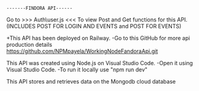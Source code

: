     -------FINDORA API------
Go to >>> Auth\user.js <<< To view Post and Get functions for this API.
(INCLUDES POST FOR LOGIN AND EVENTS and POST FOR EVENTS)

+This API has been deployed on Railway.
 -Go to this GitHub for more api production details   https://github.com/NPMpayela/WorkingNodeFandoraApi.git 

This API was created using Node.js on Visual Studio Code.
-Open it using Visual Studio Code.
-To run it locally use "npm run dev" 

This API stores and retrieves data on the Mongodb cloud database
